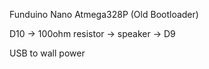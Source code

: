 Funduino Nano
Atmega328P (Old Bootloader)

D10 -> 100ohm resistor -> speaker -> D9

USB to wall power
